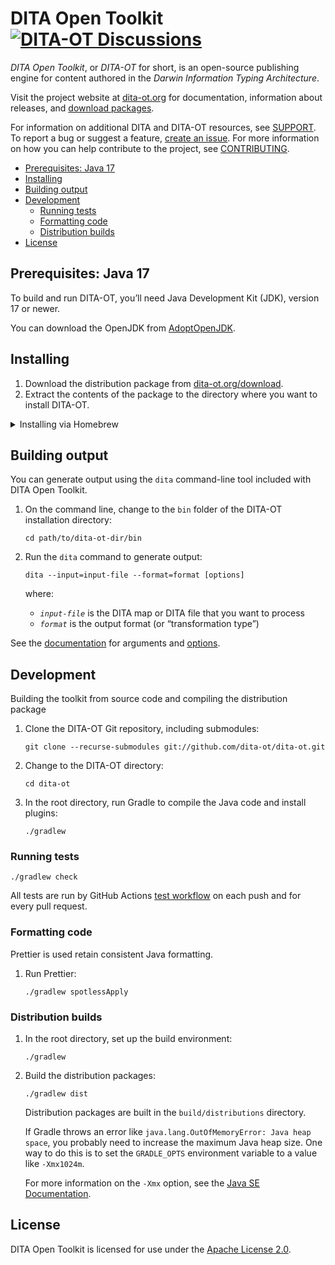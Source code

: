 # DITA Open Toolkit [![DITA-OT Discussions][discussions]](https://github.com/orgs/dita-ot/discussions)

_DITA Open Toolkit_, or _DITA-OT_ for short, is an open-source publishing engine for content authored in the _Darwin Information Typing Architecture_.

Visit the project website at [dita-ot.org][site] for documentation, information about releases, and [download packages][dist].

For information on additional DITA and DITA-OT resources, see [SUPPORT]. To report a bug or suggest a feature, [create an issue][issue]. For more information on how you can help contribute to the project, see [CONTRIBUTING].

- [Prerequisites: Java 17](#prerequisites-java-17)
- [Installing](#installing)
- [Building output](#building-output)
- [Development](#development)
    - [Running tests](#running-tests)
    - [Formatting code](#formatting-code)
    - [Distribution builds](#distribution-builds)
- [License](#license)

## Prerequisites: Java 17

To build and run DITA-OT, you’ll need Java Development Kit (JDK), version 17 or newer.

You can download the OpenJDK from [AdoptOpenJDK][adoptopenjdk].

## Installing

1.  Download the distribution package from [dita-ot.org/download][dist].
2.  Extract the contents of the package to the directory where you want to install DITA-OT.

<details>
<summary>Installing via Homebrew</summary>

On macOS and Linux, you can also install DITA-OT using the [Homebrew] package manager:

```shell
brew install dita-ot
```

Homebrew will automatically download the latest version of the toolkit, install it in a subfolder of the local package Cellar and symlink the `dita` command to the `bin` subfolder of the Homebrew installation directory.

> **Note**
>
> Homebrew’s default installation location depends on the operating system architecture:
>
> - `/usr/local` on macOS Intel
> - `/opt/homebrew` on macOS ARM
> - `/home/linuxbrew/.linuxbrew` on Linux

</details>

## Building output

You can generate output using the `dita` command-line tool included with DITA Open Toolkit.

1.  On the command line, change to the `bin` folder of the DITA-OT installation directory:
    ```shell
    cd path/to/dita-ot-dir/bin
    ```
2.  Run the `dita` command to generate output:

    ```shell
    dita --input=input-file --format=format [options]
    ```

    where:

    - _`input-file`_ is the DITA map or DITA file that you want to process
    - _`format`_ is the output format (or “transformation type”)

See the [documentation][docs] for arguments and [options].

## Development

Building the toolkit from source code and compiling the distribution package

1.  Clone the DITA-OT Git repository, including submodules:
    ```shell
    git clone --recurse-submodules git://github.com/dita-ot/dita-ot.git
    ```
2.  Change to the DITA-OT directory:
    ```shell
    cd dita-ot
    ```
3.  In the root directory, run Gradle to compile the Java code and install plugins:
    ```shell
    ./gradlew
    ```

### Running tests

```shell
./gradlew check
```

All tests are run by GitHub Actions [test workflow] on each push and
for every pull request. 

### Formatting code

Prettier is used retain consistent Java formatting.

1.  Run Prettier:
    ```shell
    ./gradlew spotlessApply
    ```

### Distribution builds

1.  In the root directory, set up the build environment:
    ```shell
    ./gradlew
    ```
2.  Build the distribution packages:

    ```shell
    ./gradlew dist
    ```

    Distribution packages are built in the `build/distributions` directory.

    If Gradle throws an error like `java.lang.OutOfMemoryError: Java heap space`, you probably need to increase the maximum Java heap size. One way to do this is to set the `GRADLE_OPTS` environment variable to a value like `-Xmx1024m`.

    For more information on the `-Xmx` option, see the [Java SE Documentation][javadoc].

## License

DITA Open Toolkit is licensed for use under the [Apache License 2.0][apache].

[discussions]: https://img.shields.io/github/discussions/dita-ot/dita-ot?label=DITA-OT%20Discussions
[site]: https://www.dita-ot.org/
[dist]: https://www.dita-ot.org/download
[support]: https://github.com/dita-ot/.github/blob/master/SUPPORT.md
[adoptopenjdk]: https://adoptopenjdk.net/
[homebrew]: https://brew.sh
[docs]: https://www.dita-ot.org/dev/
[options]: https://www.dita-ot.org/dev/topics/build-using-dita-command.html
[javadoc]: http://docs.oracle.com/javase/8/docs/technotes/tools/windows/java.html#BABHDABI
[apache]: http://www.apache.org/licenses/LICENSE-2.0
[issue]: https://github.com/dita-ot/dita-ot/issues/new/choose
[contributing]: https://github.com/dita-ot/.github/blob/master/CONTRIBUTING.md
[test workflow]: https://github.com/dita-ot/dita-ot/actions/workflows/test.yml